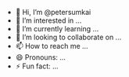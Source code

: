 - 👋 Hi, I’m @petersumkai
- 👀 I’m interested in ...
- 🌱 I’m currently learning ...
- 💞️ I’m looking to collaborate on ...
- 📫 How to reach me ...
- 😄 Pronouns: ...
- ⚡ Fun fact: ...

<!---
petersumkai/petersumkai is a ✨ special ✨ repository because its `README.md` (this file) appears on your GitHub profile.
You can click the Preview link to take a look at your changes.
--->
